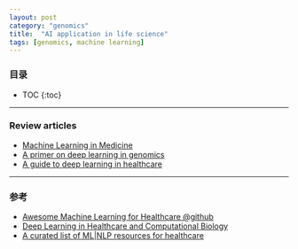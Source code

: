 ```yaml
---
layout: post
category: "genomics"
title:  "AI application in life science"
tags: [genomics, machine learning]
---
```


### 目录

- TOC
{:toc}

---

### Review articles

* [Machine Learning in Medicine](https://www.nejm.org/doi/full/10.1056/NEJMra1814259)
* [A primer on deep learning in genomics](https://www.nature.com/articles/s41588-018-0295-5)
* [A guide to deep learning in healthcare](https://www.nature.com/articles/s41591-018-0316-z)

---

### 参考

* [Awesome Machine Learning for Healthcare @github](https://github.com/XiaoleiZ/awesome-list-machine-learning-healthcare)
* [Deep Learning in Healthcare and Computational Biology](https://github.com/prasadseemakurthi/Deep-Neural-Networks-HealthCare)
* [A curated list of ML|NLP resources for healthcare](https://github.com/isaacmg/healthcare_ml)